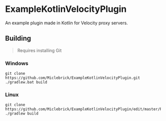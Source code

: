 # ExampleKotlinVelocityPlugin
An example plugin made in Kotlin for Velocity proxy servers.

## Building
> Requires installing Git

### Windows
```
git clone https://github.com/Miclebrick/ExampleKotlinVelocityPlugin.git
./gradlew.bat build
```

### Linux
```
git clone https://github.com/Miclebrick/ExampleKotlinVelocityPlugin/edit/master/README.md
./gradlew build
```
